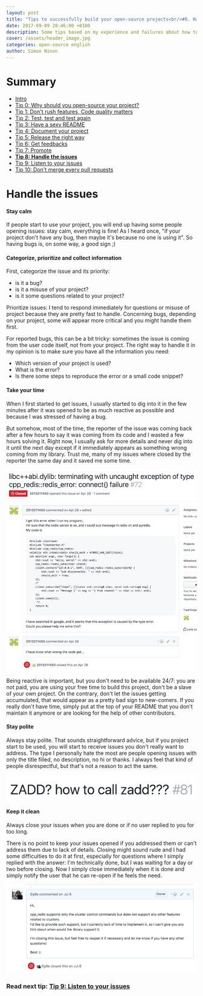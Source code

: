 ```yaml
---
layout: post
title: "Tips to successfully build your open-source projects<br/>#8. Handle the issues"
date: 2017-09-09 20:46:00 +0100
description: Some tips based on my experience and failures about how to successfully build an open-source project
cover: /assets/header_image.jpg
categories: open-source english
author: Simon Ninon
---
```


# Summary
* [Intro](/2017/09/09/tips-to-build-your-open-source-projects-intro.html)
* [Tip 0: Why should you open-source your project?](/2017/09/09/tips-to-build-your-open-source-projects-tip00-why.html)
* [Tip 1: Don't rush features, Code quality matters](/2017/09/09/tips-to-build-your-open-source-projects-tip01-quality.html)
* [Tip 2: Test, test and test again](/2017/09/09/tips-to-build-your-open-source-projects-tip02-test.html)
* [Tip 3: Have a sexy README](/2017/09/09/tips-to-build-your-open-source-projects-tip03-sexy-readme.html)
* [Tip 4: Document your project](/2017/09/09/tips-to-build-your-open-source-projects-tip04-document.html)
* [Tip 5: Release the right way](/2017/09/09/tips-to-build-your-open-source-projects-tip05-release.html)
* [Tip 6: Get feedbacks](/2017/09/09/tips-to-build-your-open-source-projects-tip06-feedbacks.html)
* [Tip 7: Promote](/2017/09/09/tips-to-build-your-open-source-projects-tip07-promote.html)
* **[Tip 8: Handle the issues](/2017/09/09/tips-to-build-your-open-source-projects-tip08-handle-issues.html)**
* [Tip 9: Listen to your issues](/2017/09/09/tips-to-build-your-open-source-projects-tip09-listen-issues.html)
* [Tip 10: Don't merge every pull requests](/2017/09/09/tips-to-build-your-open-source-projects-tip10-pull-requests.html)


# Handle the issues

#### Stay calm
If people start to use your project, you will end up having some people opening issues: stay calm, everything is fine!
As I heard once, "if your project don't have any bug, then maybe it's because no one is using it". So having bugs is, on some way, a good sign ;)

#### Categorize, prioritize and collect information
First, categorize the issue and its priority:
* is it a bug?
* is it a misuse of your project?
* is it some questions related to your project?

Prioritize issues: I tend to respond immediately for questions or misuse of project because they are pretty fast to handle.
Concerning bugs, depending on your project, some will appear more critical and you might handle them first.

For reported bugs, this can be a bit tricky: sometimes the issue is coming from the user code itself, not from your project.
The right way to handle it in my opinion is to make sure you have all the information you need:
* Which version of your project is used?
* What is the error?
* Is there some steps to reproduce the error or a small code snippet?

#### Take your time
When I first started to get issues, I usually started to dig into it in the few minutes after it was opened to be as much reactive as possible and because I was stressed of having a bug.

But somehow, most of the time, the reporter of the issue was coming back after a few hours to say it was coming from its code and I wasted a few hours solving it.
Right now, I usually ask for more details and never dig into it until the next day except if it immediately appears as something wrong coming from my library. Trust me, many of my issues where closed by the reporter the same day and it saved me some time.

<img src="/assets/tips_to_build_your_open_source_projects/solved.png" title="solved"/>

Being reactive is important, but you don't need to be available 24/7: you are not paid, you are using your free time to build this project, don't be a slave of your own project.
On the contrary, don't let the issues getting accumulated, that would appear as a pretty bad sign to new-comers. If you really don't have time, simply put at the top of your README that you don't maintain it anymore or are looking for the help of other contributors.

#### Stay polite
Always stay polite.
That sounds straightforward advice, but  if you project start to be used, you will start to receive issues you don't really want to address.
The type I personally hate the most are people opening issues with only the title filled, no description, no hi or thanks. I always feel that kind of people disrespectful, but that's not a reason to act the same.

<img src="/assets/tips_to_build_your_open_source_projects/gross.png" title="gross"/>

#### Keep it clean
Always close your issues when you are done or if no user replied to you for too long.

There is no point to keep your issues opened if you addressed them or can't address them due to lack of details.
Closing might sound rude and I had some difficulties to do it at first, especially for questions where I simply replied with the answer: I'm technically done, but I was waiting for a day or two before closing. Now I simply close immediately when it is done and simply notify the user that he can re-open if he feels the need.

<img src="/assets/tips_to_build_your_open_source_projects/close.png" title="close"/>

### Read next tip: [Tip 9: Listen to your issues](/2017/09/09/tips-to-build-your-open-source-projects-tip09-listen-issues.html)
